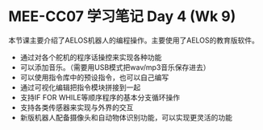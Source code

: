 # MEE-CC07 学习笔记 Day 4 (Wk 9)

本节课主要介绍了AELOS机器人的编程操作。主要使用了AELOS的教育版软件。

- 通过对各个舵机的程序话操控来实现各种功能
- 可以添加音乐。（需要用USB模式把wav/mp3音乐保存进去）
- 可以使用指令库中的预设指令，也可以自己编写
- 通过可视化编辑把指令模块拼接到一起
- 支持IF FOR WHILE等顺序程序的基本分支循环操作
- 支持各类传感器来实现与外界的交互
- 新版机器人配备摄像头和自动物体识别功能，可以实现更灵活的功能

